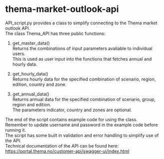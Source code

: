 # thema-market-outlook-api

API_script.py provides a class to simplify connecting to the Thema market outlook API.  
The class Thema_API has three public functions:

1. get_master_data()  
Returns the combinations of input parameters avaliable to individual users.  
This is used as user input into the functions that fetches annual and hourly data.  
  
2. get_hourly_data()  
Returns hourly data for the specified combination of scenario, region, edition, country and zone.  

3. get_annual_data()  
Returns annual data for the specified combination of scenario, group, region and edition.  
The parameters indicator, country and zones are optional.  
  
The end of the script contains example code for using the class.  
Remember to update username and password in the example code before running it.  
The script has some built in validation and error handling to simplify use of the API.  
Technical documentation of the API can be found here: https://portal.thema.no/customer-api/swagger-ui/index.html
